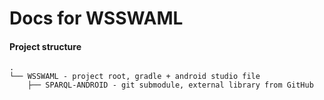 # Docs for WSSWAML

#### Project structure

```
.
└── WSSWAML - project root, gradle + android studio file
    ├── SPARQL-ANDROID - git submodule, external library from GitHub
```


